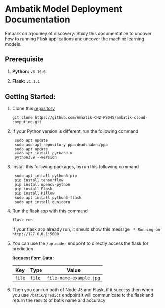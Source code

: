 # Ambatik Model Deployment Documentation
Embark on a journey of discovery: Study this documentation to uncover how to running Flask applications and uncover the machine learning models.

## Prerequisite

1. **Python:** `v3.10.6`

2. **Flask:** `v1.1.1`

## Getting Started:

1. Clone this [repository](https://github.com/Ambatik-CH2-PS045/ambatik-machine-learning.git)
   ```
   git clone https://github.com/Ambatik-CH2-PS045/ambatik-cloud-computing.git
   ```
   
2. If your Python version is different, run the following command
   ```
    sudo apt update
    sudo add-apt-repository ppa:deadsnakes/ppa
    sudo apt update
    sudo apt install python3.9
    python3.9 --version
   ```
   
3. Install this following packages, by run this following command
   ```
    sudo apt install python3-pip
    pip install tensorflow
    pip install opencv-python
    pip install Flask
    pip install Pillow
    sudo apt install python3-flask
    sudo apt install gunicorn
   ```
4. Run the flask app with this command
   ```
   flask run
   ```
   If your flask app already run, it should show this message ` * Running on http://127.0.0.1:5000`
5. You can use the `/uploader` endpoint to directly access the flask for prediction

   **Request Form Data:**
   
   | Key | Type | Value |
   |---|---|---|
   | `file` | `file` | `file-name-example.jpg` |


6. Then you can run both of Node JS and Flask, if it success then when you use `/batik/predict` endpoint it will communicate to the flask and return the results of batik name and accuracy
